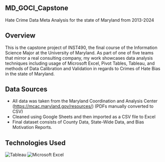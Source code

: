 ## MD_GOCI_Capstone
Hate Crime Data Meta Analysis for the state of Maryland from 2013-2024

## Overview
This is the capstone project of INST490, the final course of the Information Science Major at the University of Maryland. As part of one of five teams that mirror a real consulting company, my work showcases data analysis techniques including usage of Microsoft Excel, Pivot Tables, Tableau, and methods of Data Calibration and Validation in regards to Crimes of Hate Bias in the state of Maryland.

## Data Sources
- All data was taken from the Maryland Coordination and Analysis Center (https://mcac.maryland.gov/resources/) (PDFs manually converted to CSV)
- Cleaned using Google Sheets and then imported as a CSV file to Excel
- Final dataset consists of County Data, State-Wide Data, and Bias Motivation Reports.

## Technologies Used
![Tableau](https://img.shields.io/badge/Tableau-E97627?style=for-the-badge&logo=Tableau&logoColor=white)
![Microsoft Excel](https://img.shields.io/badge/Microsoft_Excel-217346?style=for-the-badge&logo=microsoft-excel&logoColor=white)
